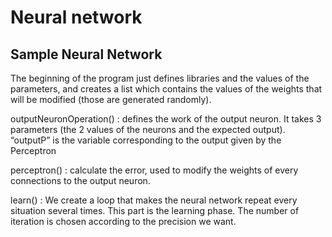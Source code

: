 # Neural network

## Sample Neural Network
The beginning of the program just defines libraries and the values of the parameters, and creates a list which contains the values of the weights that will be modified (those are generated randomly).

outputNeuronOperation() :  defines the work of the output neuron. It takes 3 parameters (the 2 values of the neurons and the expected output). “outputP” is the variable corresponding to the output given by the Perceptron

perceptron() : calculate the error, used to modify the weights of every connections to the output neuron.

learn() : We create a loop that makes the neural network repeat every situation several times. This part is the learning phase. The number of iteration is chosen according to the precision we want. 